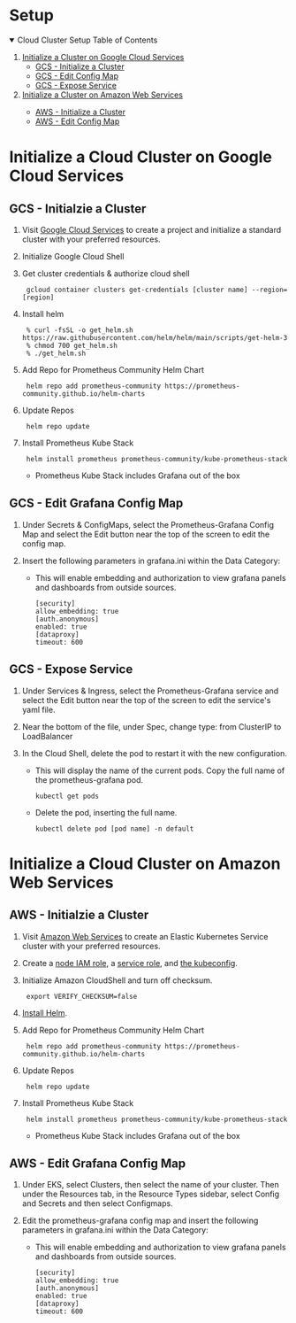 # Setup

<!-- SETUP TABLE OF CONTENTS -->
<details open="open">
  <summary>Cloud Cluster Setup Table of Contents</summary>
  <ol>
    <li>
      <a href="#initialize-a-cloud-cluster-on-google-cloud-services">Initialize a Cluster on Google Cloud Services</a>
      <ul>
        <li><a href="#gcs---initialzie-a-cluster">GCS - Initialize a Cluster</a></li>
        <li><a href="#gcs---edit-grafana-config-map">GCS - Edit Config Map</a></li>
        <li><a href="#gcs---expose-service">GCS - Expose Service</a></li>
      </ul>
    </li>
    <li><a href="#initialize-a-cloud-cluster-on-amazon-web-services">Initialize a Cluster on Amazon Web Services</li>
      <ul>
        <li><a href="#aws---initialzie-a-cluster">AWS - Initialize a Cluster</a></li>
        <li><a href="#aws---edit-grafana-config-map">AWS - Edit Config Map</a></li>
      </ul>
  </ol>
</details>


# Initialize a Cloud Cluster on Google Cloud Services
## GCS - Initialzie a Cluster
1. Visit [Google Cloud Services](https://console.cloud.google.com/kubernetes/) to create a project and initialize a standard cluster with your preferred resources.


2. Initialize Google Cloud Shell
        
3. Get cluster credentials & authorize cloud shell

        gcloud container clusters get-credentials [cluster name] --region=[region]

4. Install helm

        % curl -fsSL -o get_helm.sh https://raw.githubusercontent.com/helm/helm/main/scripts/get-helm-3
      	% chmod 700 get_helm.sh
        % ./get_helm.sh


5. Add Repo for Prometheus Community Helm Chart

        helm repo add prometheus-community https://prometheus-community.github.io/helm-charts 

6. Update Repos

        helm repo update 

7. Install Prometheus Kube Stack

        helm install prometheus prometheus-community/kube-prometheus-stack 
    * Prometheus Kube Stack includes Grafana out of the box


## GCS - Edit Grafana Config Map

1. Under Secrets & ConfigMaps, select the Prometheus-Grafana Config Map and select the Edit button near the top of the screen to edit the config map.

2. Insert the following parameters in grafana.ini within the Data Category:
    * This will enable embedding and authorization to view grafana panels and dashboards from outside sources.

          [security]
          allow_embedding: true
          [auth.anonymous]
          enabled: true
          [dataproxy]
          timeout: 600
        
## GCS - Expose Service

1. Under Services & Ingress, select the Prometheus-Grafana service and select the Edit button near the top of the screen to edit the service's yaml file. 

2. Near the bottom of the file, under Spec, change type: from ClusterIP to LoadBalancer

3. In the Cloud Shell, delete the pod to restart it with the new configuration.
    * This will display the name of the current pods. Copy the full name of the prometheus-grafana pod.
    
          kubectl get pods
    * Delete the pod, inserting the full name.
    
          kubectl delete pod [pod name] -n default

# Initialize a Cloud Cluster on Amazon Web Services
## AWS - Initialzie a Cluster
1. Visit [Amazon Web Services](https://aws.amazon.com/eks/) to create an Elastic Kubernetes Service cluster with your preferred resources.

2. Create a [node IAM role](https://docs.aws.amazon.com/eks/latest/userguide/create-node-role.html#create-worker-node-role), a [service role](https://docs.aws.amazon.com/eks/latest/userguide/service_IAM_role.html#create-service-role), and [the kubeconfig](https://docs.aws.amazon.com/eks/latest/userguide/create-kubeconfig.html).


3. Initialize Amazon CloudShell and turn off checksum.

        export VERIFY_CHECKSUM=false

4. [Install Helm](https://docs.aws.amazon.com/eks/latest/userguide/helm.html).        

5. Add Repo for Prometheus Community Helm Chart

        helm repo add prometheus-community https://prometheus-community.github.io/helm-charts 

6. Update Repos

        helm repo update 

7. Install Prometheus Kube Stack

        helm install prometheus prometheus-community/kube-prometheus-stack 
    * Prometheus Kube Stack includes Grafana out of the box


## AWS - Edit Grafana Config Map

1. Under EKS, select Clusters, then select the name of your cluster. Then under the Resources tab, in the Resource Types sidebar, select Config and Secrets and then select Configmaps.

2. Edit the prometheus-grafana config map and insert the following parameters in grafana.ini within the Data Category:
    * This will enable embedding and authorization to view grafana panels and dashboards from outside sources.

          [security]
          allow_embedding: true
          [auth.anonymous]
          enabled: true
          [dataproxy]
          timeout: 600